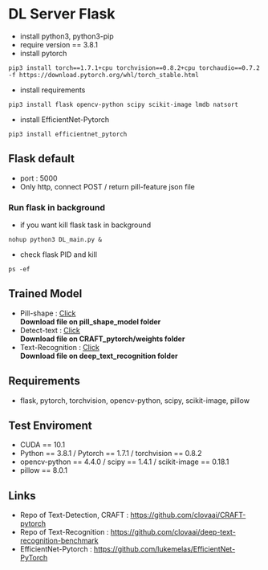 # DL Server Flask

- install python3, python3-pip
- require version == 3.8.1
- install pytorch
```
pip3 install torch==1.7.1+cpu torchvision==0.8.2+cpu torchaudio==0.7.2 -f https://download.pytorch.org/whl/torch_stable.html
```
- install requirements
```
pip3 install flask opencv-python scipy scikit-image lmdb natsort
```
- install EfficientNet-Pytorch
```
pip3 install efficientnet_pytorch
```

## Flask default
- port : 5000
- Only http, connect POST / return pill-feature json file
### Run flask in background
- if you want kill flask task in background
```
nohup python3 DL_main.py &
```
- check flask PID and kill
```
ps -ef
```

## Trained Model
- Pill-shape : [Click](https://drive.google.com/file/d/1Px9usqXB6aV6RiNO4mmsjelNk9FH8go6/view?usp=sharing)
<br>**Download file on pill_shape_model folder**
- Detect-text : [Click](https://drive.google.com/open?id=1Jk4eGD7crsqCCg9C9VjCLkMN3ze8kutZ)
<br>**Download file on CRAFT_pytorch/weights folder**
- Text-Recognition : [Click](https://drive.google.com/file/d/1yLixadZ_3Ls4x_TR0-8MG6-iQSEn5ZSG/view?usp=sharing)
<br>**Download file on deep_text_recognition folder**

## Requirements
- flask, pytorch, torchvision, opencv-python, scipy, scikit-image, pillow

## Test Enviroment
- CUDA == 10.1
- Python == 3.8.1 / Pytorch == 1.7.1 / torchvision == 0.8.2
- opencv-python == 4.4.0 / scipy == 1.4.1 / scikit-image == 0.18.1
- pillow == 8.0.1

## Links
- Repo of Text-Detection, CRAFT : https://github.com/clovaai/CRAFT-pytorch
- Repo of Text-Recognition : https://github.com/clovaai/deep-text-recognition-benchmark
- EfficientNet-Pytorch : https://github.com/lukemelas/EfficientNet-PyTorch